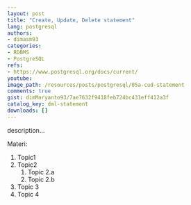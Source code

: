 ```yaml
---
layout: post
title: "Create, Update, Delete statement"
lang: postgresql
authors:
- dimasm93
categories:
- RDBMS
- PostgreSQL
refs: 
- https://www.postgresql.org/docs/current/
youtube: 
image_path: /resources/posts/postgresql/05a-cud-statement
comments: true
gist: dimMaryanto93/7ae7632f9418feb724bc431eff412a3f
catalog_key: dml-statement
downloads: []
---
```



description...

<!--more-->

Materi: 

1. Topic1
2. Topic2
    1. Topic 2.a
    2. Topic 2.b
3. Topic 3
4. Topic 4